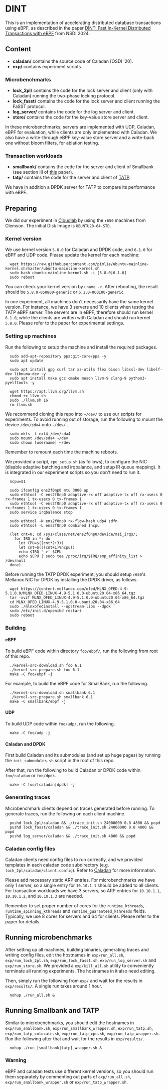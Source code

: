 # DINT

This is an implementation of accelerating distributed database transactions using eBPF, as described in the paper [DINT: Fast In-Kernel Distributed Transactions with eBPF](https://www.usenix.org/conference/nsdi24/presentation/zhou-yang) from NSDI 2024.

## Content

- **caladan/** contains the source code of Caladan [OSDI '20].
- **exp/** contains experiment scripts.

### Microbenchmarks

- **lock_2pl/** contains the code for the lock server and client (only with Caladan) running the two-phase locking protocol.
- **lock_fasst/** contains the code for the lock server and client running the FaSST protocol.
- **log_server/** contains the code for the log server and client.
- **store/** contains the code for the key-value store server and client.

In these microbenchmarks, servers are implemented with UDP, Caladan, eBPF for evaluation, while clients are only implemented with Caladan. We also have a write-through eBPF key-value store server and a write-back one without bloom filters, for ablation testing.

### Transaction workloads

+ **smallbank/** contains the code for the server and client of Smallbank (see section III of [this](https://www.comp.nus.edu.sg/~cs5226/papers/si-cost-icde08.pdf) paper).
+ **tatp/** contains the code for the server and client of [TATP](https://en.wikipedia.org/wiki/TATP_Benchmark).

We have in addition a DPDK server for TATP to compare its performance with eBPF.

## Preparing

We did our experiment in [Cloudlab](https://cloudlab.us/) by using the `r650` machines from Clemson. The initial Disk Image is `UBUNTU20-64-STD`.

### Kernel version

We use kernel version `5.8.0` for Caladan and DPDK code, and `6.1.0` for eBPF and UDP code. Please update the kernel for each machine:

```
  wget https://raw.githubusercontent.com/pimlie/ubuntu-mainline-kernel.sh/master/ubuntu-mainline-kernel.sh
  sudo bash ubuntu-mainline-kernel.sh -i [5.8.0|6.1.0]
  sudo reboot
```

You can check your kernel version by `uname -r`. After rebooting, the result should be `5.8.0-050800-generic` or `6.1.0-060100-generic`.

In one experiment, all machines don't necessarily have the same kernel version. For instance, we have 3 servers and 10 clients when testing the TATP eBPF server. The servers are in eBPF, therefore should run kernel `6.1.0`, while the clients are written with Caladan and should run kernel `5.8.0`. Please refer to the paper for experimental settings.

### Setting up machines

Run the following to setup the machine and install the required packages.

```
  sudo add-apt-repository ppa:git-core/ppa -y
  sudo apt update

  sudo apt install gpg curl tar xz-utils flex bison libssl-dev libelf-dev libnuma-dev -y
  sudo apt install make gcc cmake meson llvm-9 clang-9 python3-pyelftools -y

  wget https://apt.llvm.org/llvm.sh
  chmod +x llvm.sh
  sudo ./llvm.sh 16
  rm llvm.sh
```

We recommend cloning this repo into `~/dev/` to use our scripts for experiments. To avoid running out of storage, run the following to mount the device `/dev/sda4` onto `~/dev/` .

```
  sudo mkfs -t ext4 /dev/sda4
  sudo mount /dev/sda4 ~/dev
  sudo chown [username] ~/dev
```

Remember to remount each time the machine reboots.

We provided a script, `cpu_setup.sh` (as follows), to configure the NIC (disable adaptive batching and irqbalance, and setup IR queue mapping). It is integrated in our experiment scripts so you don't need to run it.

```
  ncpu=$1

  sudo ifconfig ens2f0np0 mtu 3000 up
  sudo ethtool -C ens2f0np0 adaptive-rx off adaptive-tx off rx-usecs 0 rx-frames 1 tx-usecs 0 tx-frames 1
  sudo ethtool -C ens2f0np0 adaptive-rx off adaptive-tx off rx-usecs 0 rx-frames 1 tx-usecs 0 tx-frames 1
  sudo service irqbalance stop

  sudo ethtool -N ens2f0np0 rx-flow-hash udp4 sdfn
  sudo ethtool -L ens2f0np0 combined $ncpu

  (let cnt=0; cd /sys/class/net/ens2f0np0/device/msi_irqs/;
    for IRQ in *; do
      let CPU=$((cnt*2+3))
      let cnt=$(((cnt+1)%ncpu))
      echo $IRQ '->' $CPU
      echo $CPU | sudo tee /proc/irq/$IRQ/smp_affinity_list > /dev/null
  done)
```

Before running the TATP DPDK experiment, you should setup `r650`'s Mellanox NIC for DPDK by installing the DPDK driver, as follows.

```
  wget https://content.mellanox.com/ofed/MLNX_OFED-4.9-5.1.0.0/MLNX_OFED_LINUX-4.9-5.1.0.0-ubuntu20.04-x86_64.tgz
  tar -xvzf MLNX_OFED_LINUX-4.9-5.1.0.0-ubuntu20.04-x86_64.tgz
  cd MLNX_OFED_LINUX-4.9-5.1.0.0-ubuntu20.04-x86_64
  sudo ./mlnxofedinstall --upstream-libs --dpdk
  sudo /etc/init.d/openibd restart
  sudo reboot
```

### Building

#### eBPF

To build eBPF code within directory `foo/ebpf/`, run the following from root of this repo.

```
  ./kernel-src-download.sh foo 6.1
  ./kernel-src-prepare.sh foo 6.1
  make -C foo/ebpf -j
```

For example, to build the eBPF code for SmallBank, run the following.

```
  ./kernel-src-download.sh smallbank 6.1
  ./kernel-src-prepare.sh smallbank 6.1
  make -C smallbank/ebpf -j
```

#### UDP

To build UDP code within `foo/udp/`, run the following.

```
  make -C foo/udp -j
```

#### Caladan and DPDK

First build Caladan and its submodules (and set up huge pages) by running the `init_submodules.sh` script in the root of this repo.

After that, run the following to build Caladan or DPDK code within `foo/caladan` or `foo/dpdk`.

```
  make -C foo/[caladan|dpdk] -j
```

### Generating traces

Microbenchmark clients depend on traces generated before running. To generate traces, run the following on each client machine.

```
  pushd lock_2pl/caladan && ./trace_init.sh 24000000 0.8 4800 && popd
  pushd lock_fasst/caladan && ./trace_init.sh 24000000 0.8 4800 && popd
  pushd log_server/caladan && ./trace_init.sh 4800 && popd
```

### Caladan config files

Caladan clients need config files to run correctly, and we provided templates in each caladan code subdirectory (e.g. `lock_2pl/caladan/client.config`). Refer to [Caladan](https://github.com/shenango/caladan) for more information.

Please add necessary static ARP entries. For microbenchmarks we have only 1 server, so a single entry for `10.10.1.1` should be added to all clients. For transaction workloads we have 3 servers, so ARP entries for `10.10.1.1`, `10.10.1.2`, and `10.10.1.3` are needed.

Remember to set proper number of cores for the `runtime_kthreads`, `runtime_spinning_kthreads` and `runtime_guaranteed_kthreads` fields. Typically, we use 8 cores for servers and 64 for clients. Please refer to the paper for details.

## Running microbenchmarks

After setting up all machines, building binaries, generating traces and writing config files, edit the hostnames in `exp/run_all.sh`, `exp/run_lock_2pl.sh`, `exp/run_lock_fasst.sh`, `exp/run_log_server.sh` and `exp/run_store.sh`. We provided a `exp/kill_all.sh` utility to conveniently terminate all running experiments. The hostnames in it also need editing.

Then, simply run the following from `exp/` and wait for the results in `exp/results/`. A single run takes around 1 hour.

```
  nohup ./run_all.sh &
```

## Running Smallbank and TATP

Similar to microbenchmarks, you should edit the hostnames in `exp/run_smallbank.sh`, `exp/run_smallbank_wrapper.sh`, `exp/run_tatp.sh`, `exp/run_tatp_colocate.sh`, `exp/run_tatp_cpu.sh`, `exp/run_tatp_wrapper.sh`. Run the following after that and wait for the results in `exp/results/`.

```
  nohup ./run_[smallbank|tatp]_wrapper.sh &
```

### Warning

eBPF and caladan tests use different kernel versions, so you should run them separately by commenting out parts of `exp/run_all.sh`, `exp/run_smallbank_wrapper.sh` or `exp/run_tatp_wrapper.sh`.